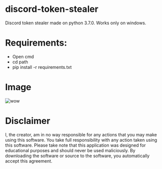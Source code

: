 # discord-token-stealer
Discord token stealer made on python 3.7.0. Works only on windows.

# Requirements:
- Open cmd
- cd path
- pip install -r requirements.txt

# Image
![wow](https://imgur.com/a/CvPllYf)

# Disclaimer
I, the creator, am in no way responsible for any actions that you may make using this software. You take full responsibility with any action taken using this software. Please take note that this application was designed for educational purposes and should never be used maliciously. By downloading the software or source to the software, you automatically accept this agreement.
